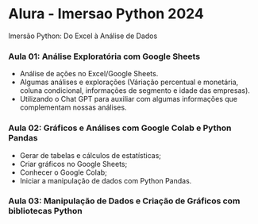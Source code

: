 # Alura - Imersao Python 2024
 Imersão Python: Do Excel à Análise de Dados


### Aula 01: Análise Exploratória com Google Sheets
- Análise de ações no Excel/Google Sheets.
- Algumas análises e explorações (Váriação percentual e monetária, coluna condicional, informações de segmento e idade das empresas).
- Utilizando o Chat GPT para auxiliar com algumas informações que complementam nossas análises.

### Aula 02: Gráficos e Análises com Google Colab e Python Pandas
- Gerar de tabelas e cálculos de estatísticas;
- Criar gráficos no Google Sheets;
- Conhecer o Google Colab;
- Iniciar a manipulação de dados com Python Pandas.

### Aula 03: Manipulação de Dados e Criação de Gráficos com bibliotecas Python